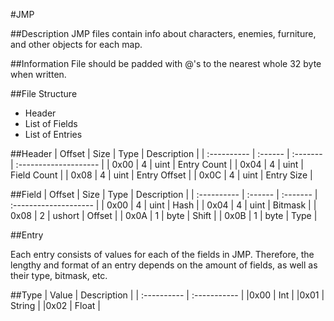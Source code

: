 #JMP
	
##Description
JMP files contain info about characters, enemies, furniture, and other objects for each map.

##Information
File should be padded with @'s to the nearest whole 32 byte when written.

##File Structure
- Header
- List of Fields
- List of Entries

##Header
| Offset         | Size    | Type       | Description                |
| :----------    | :------ | :-------   | :--------------------      |
| 0x00           | 4       | uint       | Entry Count                |
| 0x04           | 4       | uint       | Field Count                |
| 0x08           | 4       | uint       | Entry Offset               |
| 0x0C           | 4       | uint       | Entry Size                 |

##Field
| Offset         | Size    | Type       | Description                |
| :----------    | :------ | :-------   | :--------------------      |
| 0x00           | 4       | uint       | Hash                       |
| 0x04           | 4       | uint       | Bitmask                    |
| 0x08           | 2       | ushort     | Offset                     |
| 0x0A           | 1       | byte       | Shift                      |
| 0x0B           | 1       | byte       | Type                       |

##Entry

Each entry consists of values for each of the fields in JMP. Therefore, the lengthy and format of an entry depends on the amount of fields, as well as their type, bitmask, etc.

##Type
| Value          | Description    |
| :----------    | :-----------   |
|0x00            | Int            |
|0x01            | String         |
|0x02            | Float          |